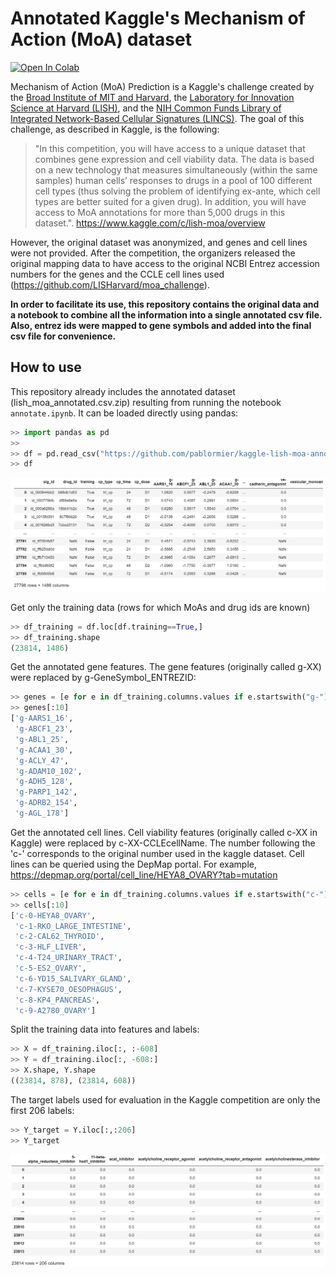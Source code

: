 # Annotated Kaggle's Mechanism of Action (MoA) dataset

[![Open In Colab](https://colab.research.google.com/assets/colab-badge.svg)](https://colab.research.google.com/drive/1fushdQIoX_xGAoGzQ1hw4740D-Wlkb1D?usp=sharing)

Mechanism of Action (MoA) Prediction is a Kaggle's challenge created by the [Broad Institute of MIT and Harvard](https://clue.io/), the [Laboratory for Innovation Science at Harvard (LISH)](http://lish.harvard.edu/), and the [NIH Common Funds Library of Integrated Network-Based Cellular Signatures (LINCS)](https://lincsproject.org/). The goal of this challenge, as described in Kaggle, is the following:

> "In this competition, you will have access to a unique dataset that combines gene expression and cell viability data. The data is based on a new technology that measures simultaneously (within the same samples) human cells’ responses to drugs in a pool of 100 different cell types (thus solving the problem of identifying ex-ante, which cell types are better suited for a given drug). In addition, you will have access to MoA annotations for more than 5,000 drugs in this dataset.". https://www.kaggle.com/c/lish-moa/overview

However, the original dataset was anonymized, and genes and cell lines were not provided. After the competition, the organizers released the original mapping data to have access to the original NCBI Entrez accession numbers for the genes and the CCLE cell lines used (https://github.com/LISHarvard/moa_challenge). 

**In order to facilitate its use, this repository contains the original data and a notebook to combine all the information into a single annotated csv file. Also, entrez ids were mapped to gene symbols and added into the final csv file for convenience.**

## How to use

This repository already includes the annotated dataset (lish_moa_annotated.csv.zip) resulting from running the notebook `annotate.ipynb`. It can be loaded directly using pandas:

```python
>> import pandas as pd
>>
>> df = pd.read_csv("https://github.com/pablormier/kaggle-lish-moa-annotated/raw/master/lish_moa_annotated.csv.zip")
>> df
```
![dataframe](https://github.com/pablormier/kaggle-lish-moa-annotated/raw/master/img/dataframe.png)

Get only the training data (rows for which MoAs and drug ids are known)

```python
>> df_training = df.loc[df.training==True,]
>> df_training.shape
(23814, 1486)
```

Get the annotated gene features. The gene features (originally called g-XX) were replaced by g-GeneSymbol_ENTREZID:

```python
>> genes = [e for e in df_training.columns.values if e.startswith("g-")]
>> genes[:10]
['g-AARS1_16',
 'g-ABCF1_23',
 'g-ABL1_25',
 'g-ACAA1_30',
 'g-ACLY_47',
 'g-ADAM10_102',
 'g-ADH5_128',
 'g-PARP1_142',
 'g-ADRB2_154',
 'g-AGL_178']
```

Get the annotated cell lines. Cell viability features (originally called c-XX in Kaggle) were replaced by c-XX-CCLEcellName. The number following the 'c-' corresponds to the original number used in the kaggle dataset. Cell lines can be queried using the DepMap portal. For example, https://depmap.org/portal/cell_line/HEYA8_OVARY?tab=mutation

```python
>> cells = [e for e in df_training.columns.values if e.startswith("c-")]
>> cells[:10]
['c-0-HEYA8_OVARY',
 'c-1-RKO_LARGE_INTESTINE',
 'c-2-CAL62_THYROID',
 'c-3-HLF_LIVER',
 'c-4-T24_URINARY_TRACT',
 'c-5-ES2_OVARY',
 'c-6-YD15_SALIVARY_GLAND',
 'c-7-KYSE70_OESOPHAGUS',
 'c-8-KP4_PANCREAS',
 'c-9-A2780_OVARY']
```

Split the training data into features and labels:

```python
>> X = df_training.iloc[:, :-608]
>> Y = df_training.iloc[:, -608:]
>> X.shape, Y.shape
((23814, 878), (23814, 608))
```

The target labels used for evaluation in the Kaggle competition are only the first 206 labels:

```python
>> Y_target = Y.iloc[:,:206]
>> Y_target
```
![targets](https://github.com/pablormier/kaggle-lish-moa-annotated/raw/master/img/scored_targets.png)
